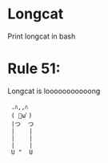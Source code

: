 # Longcat
Print longcat in bash

# Rule 51:
Longcat is looooooooooong

     .ﾊ,,ﾊ
     ( ﾟωﾟ)
     |つ  つ
     |    |
     |    |
     |    |
     U "  U

